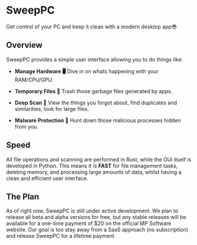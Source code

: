 # SweepPC
Get control of your PC and keep it clean with a modern desktop app😎

## Overview
SweepPC provides a simple user interface allowing you to do things like:

- **Manage Hardware 🖥️** Dive in on whats happening with your RAM/CPU/GPU.

- **Temporary Files 📂** Trash those garbage files generated by apps.

- **Deep Scan 🔎** View the things you forgot about, find duplicates and similarities, look for large files.

- **Malware Protection 👹** Hunt down those malicious processes hidden from you.
  
## Speed
All file operations and scanning are performed in Rust, while the GUI itself is developed in Python. This means it is **FAST** for file management tasks, deleting memory, and processing large amounts of data, whilst having a clean and efficient user interface.

## The Plan
As of right now, SweepPC is still under active development. We plan to release all beta and alpha versions for free, but any stable releases will be available for a one-time payment of $20 on the official MP Software website. Our goal is too stay away from a SaaS approach (no subscription) and release SweepPC for a lifetime payment. 
